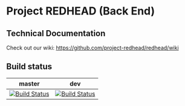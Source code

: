 # Project REDHEAD (Back End)

## Technical Documentation
Check out our wiki: https://github.com/project-redhead/redhead/wiki

## Build status
| master | dev |
|--------|-----|
|[![Build Status](https://dev.azure.com/ginomessmer/Project%20Redhead/_apis/build/status/Maven%20Build%20CI?branchName=master)](https://dev.azure.com/ginomessmer/Project%20Redhead/_build/latest?definitionId=18&branchName=master)|[![Build Status](https://dev.azure.com/ginomessmer/Project%20Redhead/_apis/build/status/Maven%20Build%20CI?branchName=dev)](https://dev.azure.com/ginomessmer/Project%20Redhead/_build/latest?definitionId=18&branchName=dev)|
